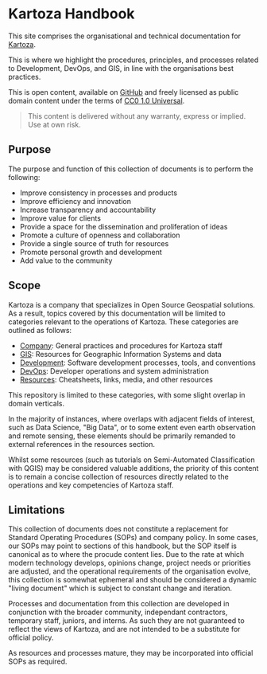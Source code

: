# Kartoza Handbook

This site comprises the organisational and technical documentation for [Kartoza](https://kartoza.com).

This is where we highlight the procedures, principles, and processes related to Development, DevOps, and GIS, in line with the organisations best practices.

This is open content, available on [GitHub](https://github.com/kartoza/TheKartozaHandbook) and freely licensed as public domain content under the terms of [CC0 1.0 Universal](https://github.com/kartoza/TheKartozaHandbook/blob/main/LICENSE).

> This content is delivered without any warranty, express or implied. Use at own risk.

## Purpose

The purpose and function of this collection of documents is to perform the following:

- Improve consistency in processes and products
- Improve efficiency and innovation
- Increase transparency and accountability
- Improve value for clients
- Provide a space for the dissemination and proliferation of ideas
- Promote a culture of openness and collaboration
- Provide a single source of truth for resources
- Promote personal growth and development
- Add value to the community

## Scope

Kartoza is a company that specializes in Open Source Geospatial solutions. As a result, topics covered by this documentation will be limited to categories relevant to the operations of Kartoza. These categories are outlined as follows:

- [Company](/company): General practices and procedures for Kartoza staff
- [GIS](/gis): Resources for Geographic Information Systems and data
- [Development](/development): Software development processes, tools, and conventions
- [DevOps](/devops): Developer operations and system administration
- [Resources](/library): Cheatsheets, links, media, and other resources

This repository is limited to these categories, with some slight overlap in domain verticals.

In the majority of instances, where overlaps with adjacent fields of interest, such as Data Science, "Big Data", or to some extent even earth observation and remote sensing, these elements should be primarily remanded to external references in the resources section.

Whilst some resources (such as tutorials on Semi-Automated Classification with QGIS) may be considered valuable additions, the priority of this content is to remain a concise collection of resources directly related to the operations and key competencies of Kartoza staff.

## Limitations

This collection of documents does not constitute a replacement for Standard Operating Procedures (SOPs) and company policy. In some cases, our SOPs may point to sections of this handbook, but the SOP itself is canonical as to where the procude content lies. Due to the rate at which modern technology develops, opinions change, project needs or priorities are adjusted, and the operational requirements of the organisation evolve, this collection is somewhat ephemeral and should be considered a dynamic "living document" which is subject to constant change and iteration.

Processes and documentation from this collection are developed in conjunction with the broader community, independant contractors, temporary staff, juniors, and interns. As such they are not guaranteed to reflect the views of Kartoza, and are not intended to be a substitute for official policy.

As resources and processes mature, they may be incorporated into official SOPs as required.
